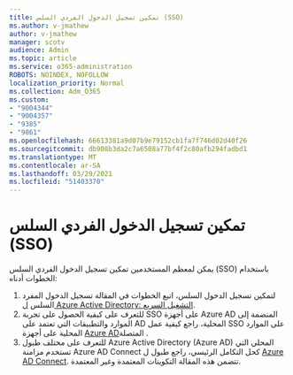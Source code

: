```yaml
---
title: تمكين تسجيل الدخول الفردي السلس (SSO)
ms.author: v-jmathew
author: v-jmathew
manager: scotv
audience: Admin
ms.topic: article
ms.service: o365-administration
ROBOTS: NOINDEX, NOFOLLOW
localization_priority: Normal
ms.collection: Adm_O365
ms.custom:
- "9004344"
- "9004357"
- "9385"
- "9861"
ms.openlocfilehash: 66613381a9d07b9e79152cb1fa7f746d02d40f26
ms.sourcegitcommit: db908b3da2c7a6508a77bf4f2c80afb294fadbd1
ms.translationtype: MT
ms.contentlocale: ar-SA
ms.lasthandoff: 03/29/2021
ms.locfileid: "51403370"
---
```

# <a name="enable-seamless-single-sign-on-sso"></a>تمكين تسجيل الدخول الفردي السلس (SSO)

يمكن لمعظم المستخدمين تمكين تسجيل الدخول الفردي السلس (SSO) باستخدام الخطوات أدناه:

1. لتمكين تسجيل الدخول السلس، اتبع الخطوات في المقالة تسجيل الدخول المفرد السلس [ل Azure Active Directory: التشغيل السريع](https://docs.microsoft.com/azure/active-directory/hybrid/how-to-connect-sso-quick-start).
2. للتعرف على كيفية الحصول على تجربة SSO على أجهزة Azure AD المنضمة إلى الموارد والتطبيقات التي تعتمد على AD المحلية، راجع كيفية عمل SSO على الموارد المحلية على أجهزة [Azure AD](https://docs.microsoft.com/azure/active-directory/devices/azuread-join-sso)المتصلة .
3. للتعرف على مختلف طبول Azure Active Directory (Azure AD) المحلي التي تستخدم مزامنة Azure AD Connect كحل التكامل الرئيسي، راجع طبول ل [Azure AD Connect](https://docs.microsoft.com/azure/active-directory/hybrid/plan-connect-topologies). تتضمن هذه المقالة التكوينات المعتمدة وغير المعتمدة.
